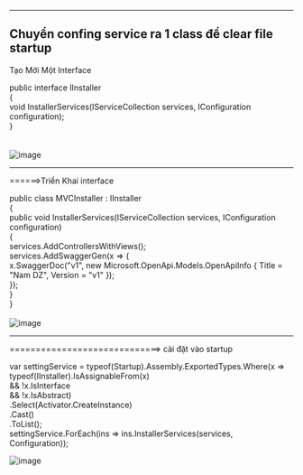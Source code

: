 ---------------------------------------------------------------
Chuyển  confing service ra 1 class để clear file startup
--------------------------------------------------------------

Tạo Mới Một Interface 

public interface IInstaller<br />
    {<br />
        void InstallerServices(IServiceCollection services, IConfiguration configuration);<br />
    }<br />
<br />   
![image](https://user-images.githubusercontent.com/63473793/88827307-fec80180-d1f3-11ea-8cf6-fda1788875de.png)

---------------------------------------------------------------

======>Triển Khai interface<br />

 public class MVCInstaller : IInstaller<br />
    {<br />
        public void InstallerServices(IServiceCollection services, IConfiguration configuration)<br />
        {<br />
            services.AddControllersWithViews();<br />
            services.AddSwaggerGen(x => {<br />
                x.SwaggerDoc("v1", new Microsoft.OpenApi.Models.OpenApiInfo { Title = "Nam DZ", Version = "v1" });<br />
            });<br />
        }<br />
    }<br />
<br />
![image](https://user-images.githubusercontent.com/63473793/88827337-0b4c5a00-d1f4-11ea-9284-74ce7d890887.png)<br />

--------------------------------------------------------------------------------

=============================> cài đặt vào startup<br />

var settingService = typeof(Startup).Assembly.ExportedTypes.Where(x =><br />
                                                                  typeof(IInstaller).IsAssignableFrom(x)<br />
                                                                  && !x.IsInterface<br />
                                                                  && !x.IsAbstract)<br />
                                                           .Select(Activator.CreateInstance)<br />
                                                           .Cast<IInstaller>()<br />
                                                           .ToList();<br />
            settingService.ForEach(ins => ins.InstallerServices(services, Configuration));<br />

![image](https://user-images.githubusercontent.com/63473793/88827274-f40d6c80-d1f3-11ea-8fe3-d9f4a1ba01d1.png)
